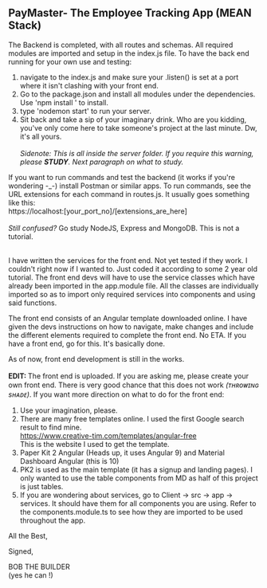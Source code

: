 <h2>PayMaster- The Employee Tracking App (MEAN Stack)</h2>

The Backend is completed, with all routes and schemas. All required modules are imported and setup in the index.js file. 
To have the back end running for your own use and testing:<br>
1. navigate to the index.js and make sure your .listen() is set at a port where it isn't clashing with your front end.
2. Go to the package.json and install all modules under the dependencies. Use 'npm install <module name>' to install.
3. type 'nodemon start' to run your server.
4. Sit back and take a sip of your imaginary drink. Who are you kidding, you've only come here to take someone's project at the last minute. Dw, it's all yours.
<br><br><i>Sidenote: This is all inside the server folder. If you require this warning, please <b>STUDY</b>. Next paragraph on what to study.</i>

If you want to run commands and test the backend (it works if you're wondering -_-) install Postman or similar apps.
To run commands, see the URL extensions for each command in routes.js. It usually goes something like this:<br>
https://localhost:[your_port_no]/[extensions_are_here]<br><br>
<i>Still confused?</i> Go study NodeJS, Express and MongoDB. This is not a tutorial.

<br>I have written the services for the front end. Not yet tested if they work. I couldn't right now if I wanted to. Just coded it according to some 2 year old tutorial.
The front end devs will have to use the service classes which have already been imported in the app.module file.
All the classes are individually imported so as to import only required services into components and using said functions.

The front end consists of an Angular template downloaded online. I have given the devs instructions on how to navigate, make changes and include
the different elements required to complete the front end. No ETA. If you have a front end, go for this. It's basically done.

As of now, front end development is still in the works. 
<br><br>
<b>EDIT: </b>The front end is uploaded. If you are asking me, please create your own front end. There is very good chance that this does not work <i>(ᴛʜʀᴏᴡɪɴɢ sʜᴀᴅᴇ)</i>.
If you want more direction on what to do for the front end:
1. Use your imagination, please.
2. There are many free templates online. I used the first Google search result to find mine.<br>
https://www.creative-tim.com/templates/angular-free <br>
This is the website I used to get the template.
3. Paper Kit 2 Angular (Heads up, it uses Angular 9) and Material Dashboard Angular (this is 10)
4. PK2 is used as the main template (it has a signup and landing pages). I only wanted to use the table components from MD as half of this project is just tables.
5. If you are wondering about services, go to Client -> src -> app -> services. It should have them for all components you are using. Refer to the components.module.ts to see how they are imported to be used throughout the app.

All the Best,

Signed,

BOB THE BUILDER <br>
(yes he can !)
